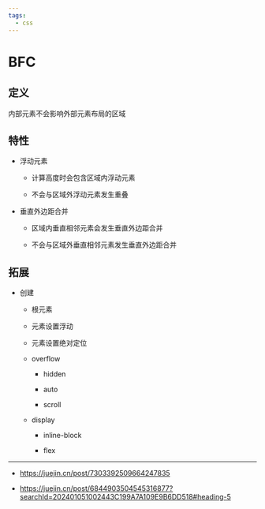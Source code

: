 ```yaml
---
tags:
  - css
---
```

# BFC

## 定义

内部元素不会影响外部元素布局的区域

## 特性

- 浮动元素

   - 计算高度时会包含区域内浮动元素

   - 不会与区域外浮动元素发生重叠

- 垂直外边距合并

   - 区域内垂直相邻元素会发生垂直外边距合并

   - 不会与区域外垂直相邻元素发生垂直外边距合并

## 拓展

- 创建

   - 根元素

   - 元素设置浮动

   - 元素设置绝对定位

   - overflow

      - hidden

      - auto

      - scroll

   - display

      - inline-block

      - flex

---

- <https://juejin.cn/post/7303392509664247835>

- <https://juejin.cn/post/6844903504545316877?searchId=202401051002443C199A7A109E9B6DD518#heading-5>